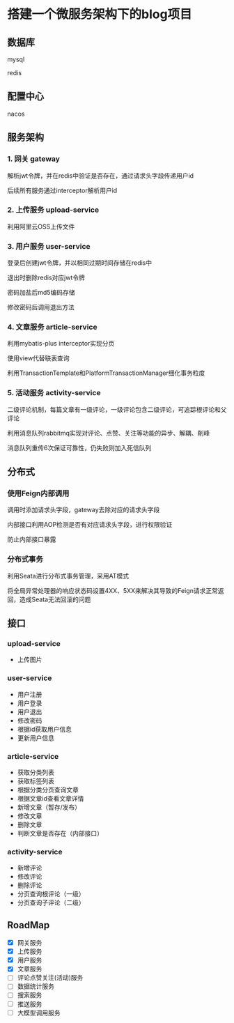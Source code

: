 # 搭建一个微服务架构下的blog项目

## 数据库
mysql

redis

## 配置中心
nacos

## 服务架构
### 1. 网关 gateway
解析jwt令牌，并在redis中验证是否存在，通过请求头字段传递用户id

后续所有服务通过interceptor解析用户id
### 2. 上传服务 upload-service
利用阿里云OSS上传文件
### 3. 用户服务 user-service
登录后创建jwt令牌，并以相同过期时间存储在redis中

退出时删除redis对应jwt令牌

密码加盐后md5编码存储

修改密码后调用退出方法
### 4. 文章服务 article-service
利用mybatis-plus interceptor实现分页

使用view代替联表查询

利用TransactionTemplate和PlatformTransactionManager细化事务粒度
### 5. 活动服务 activity-service
二级评论机制，每篇文章有一级评论，一级评论包含二级评论，可追踪根评论和父评论

利用消息队列rabbitmq实现对评论、点赞、关注等功能的异步、解耦、削峰

消息队列重传6次保证可靠性，仍失败则加入死信队列
## 分布式
### 使用Feign内部调用
调用时添加请求头字段，gateway去除对应的请求头字段

内部接口利用AOP检测是否有对应请求头字段，进行权限验证

防止内部接口暴露
### 分布式事务
利用Seata进行分布式事务管理，采用AT模式

将全局异常处理器的响应状态码设置4XX、5XX来解决其导致的Feign请求正常返回，造成Seata无法回滚的问题
## 接口
### upload-service
- 上传图片
### user-service
- 用户注册
- 用户登录
- 用户退出
- 修改密码
- 根据id获取用户信息
- 更新用户信息
### article-service
- 获取分类列表
- 获取标签列表
- 根据分类分页查询文章
- 根据文章id查看文章详情
- 新增文章（暂存/发布）
- 修改文章
- 删除文章
- 判断文章是否存在（内部接口）
### activity-service
- 新增评论
- 修改评论
- 删除评论
- 分页查询根评论（一级）
- 分页查询子评论（二级）
## RoadMap
- [X] 网关服务
- [X] 上传服务
- [X] 用户服务
- [X] 文章服务
- [ ] 评论点赞关注(活动)服务
- [ ] 数据统计服务
- [ ] 搜索服务
- [ ] 推送服务
- [ ] 大模型调用服务